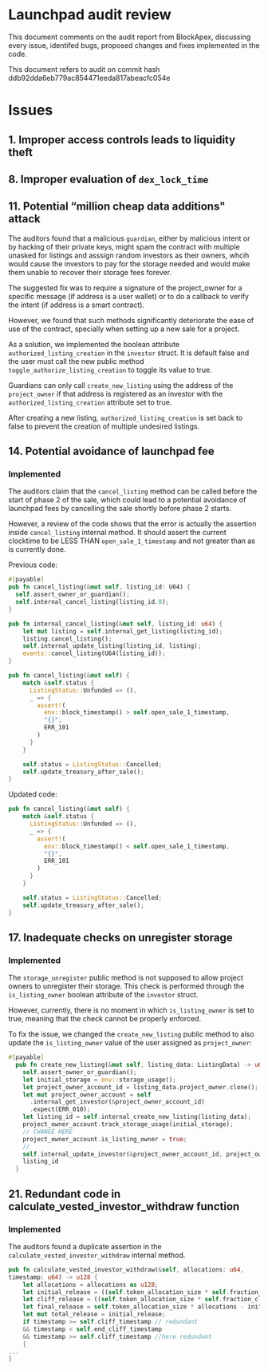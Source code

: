 # Launchpad audit review

This document comments on the audit report from BlockApex, discussing every issue, identifed bugs, proposed changes and fixes implemented in the code.

This document refers to audit on commit hash ddb92dda6eb779ac854471eeda817abeacfc054e

# Issues

## 1. Improper access controls leads to liquidity theft

## 8. Improper evaluation of `dex_lock_time`

## 11. Potential “million cheap data additions" attack

The auditors found that a malicious `guardian`, either by malicious intent or by hacking of their private keys, might spam the contract with multiple unasked for listings and asssign random investors as their owners, whcih would cause the investors to pay for the storage needed and would make them unable to recover their storage fees forever.


The suggested fix was to require a signature of the project_owner for a specific message (if address is a user wallet) or to do a callback to verify the intent (if address is a smart contract).

However, we found that such methods significantly deteriorate the ease of use of the contract, specially when setting up a new sale for a project.


As a solution, we implemented the boolean attribute `authorized_listing_creation` in the `investor` struct. It is default false and the user must call the new public method `toggle_authorize_listing_creation` to toggle its value to true.

Guardians can only call `create_new_listing` using the address of the `project_owner` if that address is registered as an investor with the `authorized_listing_creation` attribute set to true.

After creating a new listing, `authorized_listing_creation` is set back to false to prevent the creation of multiple undesired listings.

## 14. Potential avoidance of launchpad fee
### Implemented

The auditors claim that the `cancel_listing` method can be called before the start of phase 2 of the sale, which could lead to a potential avoidance of launchpad fees by cancelling the sale shortly before phase 2 starts.

However, a review of the code shows that the error is actually the assertion inside `cancel_listing` internal method. It should assert the current clocktime to be LESS THAN `open_sale_1_timestamp` and not greater than as is currently done.

Previous code:
```rust
#[payable]
pub fn cancel_listing(&mut self, listing_id: U64) {
  self.assert_owner_or_guardian();
  self.internal_cancel_listing(listing_id.0);
}

pub fn internal_cancel_listing(&mut self, listing_id: u64) {
    let mut listing = self.internal_get_listing(listing_id);
    listing.cancel_listing();
    self.internal_update_listing(listing_id, listing);
    events::cancel_listing(U64(listing_id));
}

pub fn cancel_listing(&mut self) {
    match &self.status {
      ListingStatus::Unfunded => (),
      _ => {
        assert!(
          env::block_timestamp() > self.open_sale_1_timestamp,
          "{}",
          ERR_101
        )
      }
    }

    self.status = ListingStatus::Cancelled;
    self.update_treasury_after_sale();
}
```

Updated code:
```rust
pub fn cancel_listing(&mut self) {
    match &self.status {
      ListingStatus::Unfunded => (),
      _ => {
        assert!(
          env::block_timestamp() < self.open_sale_1_timestamp,
          "{}",
          ERR_101
        )
      }
    }

    self.status = ListingStatus::Cancelled;
    self.update_treasury_after_sale();
}
```

## 17. Inadequate checks on unregister storage
### Implemented

The `storage_unregister` public method is not supposed to allow project owners to unregister their storage. This check is performed through the `is_listing_owner` boolean attribute of the `investor` struct.

However, currently, there is no moment in which `is_listing_owner` is set to true, meaning that the check cannot be properly enforced.

To fix the issue, we changed the `create_new_listing` public method to also update the `is_listing_owner` value of the user assigned as `project_owner`:

```rust
#[payable]
  pub fn create_new_listing(&mut self, listing_data: ListingData) -> u64 {
    self.assert_owner_or_guardian();
    let initial_storage = env::storage_usage();
    let project_owner_account_id = listing_data.project_owner.clone();
    let mut project_owner_account = self
      .internal_get_investor(&project_owner_account_id)
      .expect(ERR_010);
    let listing_id = self.internal_create_new_listing(listing_data);
    project_owner_account.track_storage_usage(initial_storage);
    // CHANGE HERE
    project_owner_account.is_listing_owner = true;
    //
    self.internal_update_investor(&project_owner_account_id, project_owner_account);
    listing_id
  }
```


## 21. Redundant code in calculate_vested_investor_withdraw function
### Implemented

The auditors found a duplicate assertion in the `calculate_vested_investor_withdraw` internal method.

```rust
pub fn calculate_vested_investor_withdraw(&self, allocations: u64,
timestamp: u64) -> u128 {
    let allocations = allocations as u128;
    let initial_release = ((self.token_allocation_size * self.fraction_instant_release) / FRACTION_BASE) * allocations;
    let cliff_release = ((self.token_allocation_size * self.fraction_cliff_release) / FRACTION_BASE) * allocations;
    let final_release = self.token_allocation_size * allocations - initial_release - cliff_release;
    let mut total_release = initial_release;
    if timestamp >= self.cliff_timestamp // redundant
    && timestamp < self.end_cliff_timestamp
    && timestamp >= self.cliff_timestamp //here redundant
    {
...
}
```